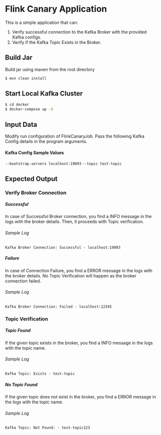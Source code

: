 # Flink Canary Application

This is a simple application that can:
1. Verify successful connection to the Kafka Broker with the provided Kafka configs.
2. Verify if the Kafka Topic Exists in the Broker.

## Build Jar
Build jar using maven from the root directory
```bash
$ mvn clean install
```

## Start Local Kafka Cluster
 ```bash
$ cd docker
$ docker-compose up -d
 ```

## Input Data

Modify run configuration of FlinkCanaryJob. Pass the following Kafka Config details in the program arguments.
#### Kafka Config Sample Values
`--bootstrap.servers localhost:19093`
`--topic test-topic`


## Expected Output

### Verify Broker Connection
##### Successful
In case of Successful Broker connection, you find a INFO message in the logs with the broker details. Then, it proceeds with Topic verification.
###### Sample Log
`Kafka Broker Connection: Successful - localhost:19093`

##### Failure
In case of Connection Failure, you find a ERROR message in the logs with the broker details. No Topic Verification will happen as the broker connection failed.
###### Sample Log
`Kafka Broker Connection: Failed - localhost:12345`



### Topic Verification
##### Topic Found
If the given topic exists in the broker, you find a INFO message in the logs with the topic name.
###### Sample Log
`Kafka Topic: Exists - test-topic`

##### No Topic Found
If the given topic does not exist in the broker, you find a ERROR message in the logs with the topic name.
###### Sample Log
`Kafka Topic: Not Found: - test-topic123`